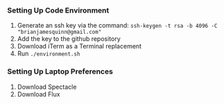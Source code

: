 ### Setting Up Code Environment ###

1. Generate an ssh key via the command:
  `ssh-keygen -t rsa -b 4096 -C "brianjamesquinn@gmail.com"`
2. Add the key to the github repository
3. Download iTerm as a Terminal replacement
4. Run `./environment.sh`

### Setting Up Laptop Preferences ###
1. Download Spectacle
2. Download Flux

